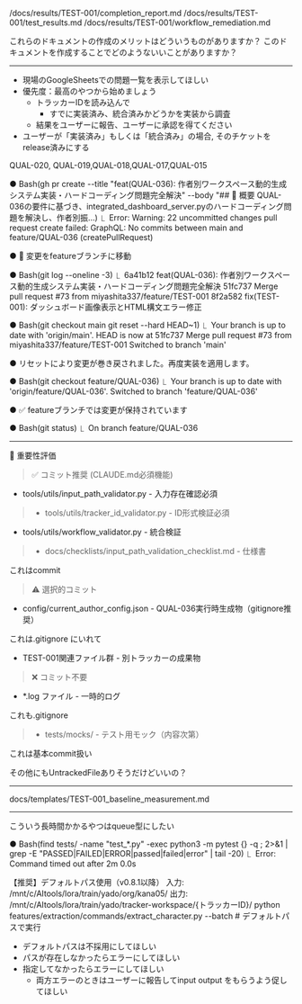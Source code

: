 /docs/results/TEST-001/completion_report.md
/docs/results/TEST-001/test_results.md
/docs/results/TEST-001/workflow_remediation.md

これらのドキュメントの作成のメリットはどういうものがありますか？
このドキュメントを作成することでどのようないいことがありますか？


---------

* 現場のGoogleSheetsでの問題一覧を表示してほしい
* 優先度：最高のやつから始めましょう
	* トラッカーIDを読み込んで
		* すでに実装済み、統合済みかどうかを実装から調査
	* 結果をユーザーに報告、ユーザーに承認を得てください
* ユーザーが「実装済み」もしくは「統合済み」の場合,  そのチケットをrelease済みにする


QUAL-020, QUAL-019,QUAL-018,QUAL-017,QUAL-015


>
● Bash(gh pr create --title "feat(QUAL-036): 作者別ワークスペース動的生成システム実装・ハードコーディング問題完全解決" --body "## 🎯 概要
      QUAL-036の要件に基づき、integrated_dashboard_server.pyのハードコーディング問題を解決し、作者別振…)
  ⎿  Error: Warning: 22 uncommitted changes
     pull request create failed: GraphQL: No commits between main and feature/QUAL-036 (createPullRequest)
>
● 🔄 変更をfeatureブランチに移動
>
● Bash(git log --oneline -3)
  ⎿  6a41b12 feat(QUAL-036): 作者別ワークスペース動的生成システム実装・ハードコーディング問題完全解決
     51fc737 Merge pull request #73 from miyashita337/feature/TEST-001
     8f2a582 fix(TEST-001): ダッシュボード画像表示とHTML構文エラー修正
>
● Bash(git checkout main
      git reset --hard HEAD~1)
  ⎿  Your branch is up to date with 'origin/main'.
     HEAD is now at 51fc737 Merge pull request #73 from miyashita337/feature/TEST-001
     Switched to branch 'main'

● リセットにより変更が巻き戻されました。再度実装を適用します。

● Bash(git checkout feature/QUAL-036)
  ⎿  Your branch is up to date with 'origin/feature/QUAL-036'.
     Switched to branch 'feature/QUAL-036'

● ✅ featureブランチでは変更が保持されています

● Bash(git status)
  ⎿  On branch feature/QUAL-036

------

 🎯 重要性評価

  >✅ コミット推奨 (CLAUDE.md必須機能)
>
  - tools/utils/input_path_validator.py - 入力存在確認必須
>  - tools/utils/tracker_id_validator.py - ID形式検証必須
  - tools/utils/workflow_validator.py - 統合検証
>  - docs/checklists/input_path_validation_checklist.md - 仕様書

これはcommit

>  ⚠️ 選択的コミット
  - config/current_author_config.json - QUAL-036実行時生成物（gitignore推奨）

これは.gitignore にいれて

  - TEST-001関連ファイル群 - 別トラッカーの成果物


>  ❌ コミット不要
>
  - *.log ファイル - 一時的ログ

これも.gitignore

>  - tests/mocks/ - テスト用モック（内容次第）

これは基本commit扱い

その他にもUntrackedFileありそうだけどいいの？


---------

docs/templates/TEST-001_baseline_measurement.md


----------

こういう長時間かかるやつはqueue型にしたい

● Bash(find tests/ -name "test_*.py" -exec python3 -m pytest {} -q \; 2>&1 | grep -E "PASSED|FAILED|ERROR|passed|failed|error" | tail -20)
  ⎿  Error: Command timed out after 2m 0.0s


【推奨】デフォルトパス使用（v0.8.1以降）
 入力: /mnt/c/AItools/lora/train/yado/org/kana05/
 出力: /mnt/c/AItools/lora/train/yado/tracker-workspace/{トラッカーID}/
python features/extraction/commands/extract_character.py --batch  # デフォルトパスで実行

* デフォルトパスは不採用にしてほしい
* パスが存在しなかったらエラーにしてほしい
* 指定してなかったらエラーにしてほしい
	* 両方エラーのときはユーザーに報告してinput output をもらうよう促してほしい
